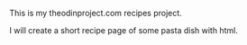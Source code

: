 This is my theodinproject.com recipes project.

I will create a short recipe page of some pasta dish with html.  